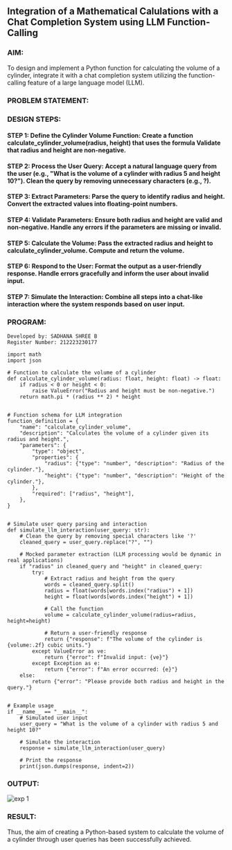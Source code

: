 ## Integration of a Mathematical Calulations with a Chat Completion System using LLM Function-Calling

### AIM:
To design and implement a Python function for calculating the volume of a cylinder, integrate it with a chat completion system utilizing the function-calling feature of a large language model (LLM).

### PROBLEM STATEMENT:


### DESIGN STEPS:

#### STEP 1: Define the Cylinder Volume Function: Create a function calculate_cylinder_volume(radius, height) that uses the formula Validate that radius and height are non-negative.

#### STEP 2: Process the User Query: Accept a natural language query from the user (e.g., "What is the volume of a cylinder with radius 5 and height 10?"). Clean the query by removing unnecessary characters (e.g., ?).

#### STEP 3: Extract Parameters: Parse the query to identify radius and height. Convert the extracted values into floating-point numbers.

#### STEP 4: Validate Parameters: Ensure both radius and height are valid and non-negative. Handle any errors if the parameters are missing or invalid.

#### STEP 5: Calculate the Volume: Pass the extracted radius and height to calculate_cylinder_volume. Compute and return the volume.

#### STEP 6: Respond to the User: Format the output as a user-friendly response. Handle errors gracefully and inform the user about invalid input.

#### STEP 7: Simulate the Interaction: Combine all steps into a chat-like interaction where the system responds based on user input.


### PROGRAM:
```
Developed by: SADHANA SHREE B
Register Number: 212223230177

import math
import json

# Function to calculate the volume of a cylinder
def calculate_cylinder_volume(radius: float, height: float) -> float:
    if radius < 0 or height < 0:
        raise ValueError("Radius and height must be non-negative.")
    return math.pi * (radius ** 2) * height


# Function schema for LLM integration
function_definition = {
    "name": "calculate_cylinder_volume",
    "description": "Calculates the volume of a cylinder given its radius and height.",
    "parameters": {
        "type": "object",
        "properties": {
            "radius": {"type": "number", "description": "Radius of the cylinder."},
            "height": {"type": "number", "description": "Height of the cylinder."},
        },
        "required": ["radius", "height"],
    },
}


# Simulate user query parsing and interaction
def simulate_llm_interaction(user_query: str):
    # Clean the query by removing special characters like '?'
    cleaned_query = user_query.replace("?", "")
    
    # Mocked parameter extraction (LLM processing would be dynamic in real applications)
    if "radius" in cleaned_query and "height" in cleaned_query:
        try:
            # Extract radius and height from the query
            words = cleaned_query.split()
            radius = float(words[words.index("radius") + 1])
            height = float(words[words.index("height") + 1])
            
            # Call the function
            volume = calculate_cylinder_volume(radius=radius, height=height)
            
            # Return a user-friendly response
            return {"response": f"The volume of the cylinder is {volume:.2f} cubic units."}
        except ValueError as ve:
            return {"error": f"Invalid input: {ve}"}
        except Exception as e:
            return {"error": f"An error occurred: {e}"}
    else:
        return {"error": "Please provide both radius and height in the query."}


# Example usage
if __name__ == "__main__":
    # Simulated user input
    user_query = "What is the volume of a cylinder with radius 5 and height 10?"

    # Simulate the interaction
    response = simulate_llm_interaction(user_query)

    # Print the response
    print(json.dumps(response, indent=2))
```

### OUTPUT:
![exp 1](https://github.com/user-attachments/assets/649397e6-e40d-4905-8516-1270a9b7db75)


### RESULT:
Thus, the aim of creating a Python-based system to calculate the volume of a cylinder through user queries has been successfully achieved.
